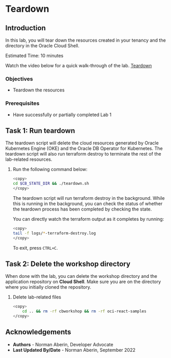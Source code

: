 # Teardown

## Introduction

In this lab, you will tear down the resources created in your tenancy and the directory in the Oracle Cloud Shell.

Estimated Time: 10 minutes

Watch the video below for a quick walk-through of the lab.
[Teardown](videohub:1_evsglgau)

### Objectives

* Teardown the resources

### Prerequisites

* Have successfully or partially completed Lab 1

## Task 1: Run teardown

The teardown script will delete the cloud resources generated by Oracle Kubernetes Engine (OKE) and the Oracle DB Operator for Kubernetes. The teardown script will also run terraform destroy to terminate the rest of the lab-related resources.

1. Run the following command below:

    ```bash
    <copy>
    cd $CB_STATE_DIR && ./teardown.sh
    </copy>
    ```

    The teardown script will run terraform destroy in the background. While this is running in the background, you can check the status of whether the teardown process has been completed by checking the state. 

    You can directly watch the terraform output as it completes by running:

    ```bash
    <copy>
    tail -f logs/*-terraform-destroy.log
    </copy>
    ```
    To exit, press `CTRL+C`.


## Task 2: Delete the workshop directory
When done with the lab, you can delete the workshop directory and the application repository on __Cloud Shell__. Make sure you are on the directory where you initially cloned the repository.

1. Delete lab-related files

    ```bash
    <copy>
        cd .. && rm -rf cbworkshop && rm -rf oci-react-samples
    </copy>
    ```

## Acknowledgements

* **Authors** - Norman Aberin, Developer Advocate
* **Last Updated By/Date** - Norman Aberin, September 2022
